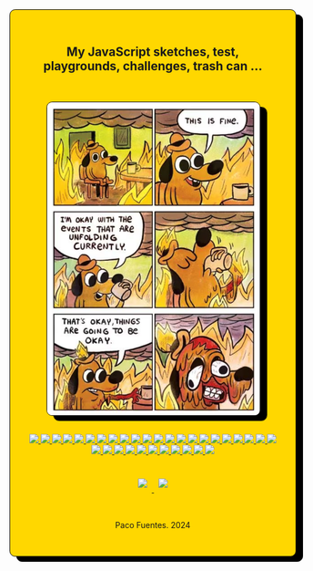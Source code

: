 <section>
<div 
    style=
        "
            background-color: #FFD700;
            border: black solid 0.1rem;
            padding: 2rem;
            border-radius:0.7em;
            filter: drop-shadow(0.8rem 0.6rem 0rem black);
        "
>

<h1 align="center"> My JavaScript sketches, test, playgrounds, challenges, trash can ... </h1>

<div align="center" style="padding: 2rem" >
    <img 
        style=
            "
                border-radius:0.7em; 
                border: black solid 0.1rem;
                filter: drop-shadow(0.8rem 0.6rem 0rem black);
            " 
    src="./public/this-is-fine.png" 
    align= "center"
    />
</div>

<div align="center">
    <a href="https://developer.mozilla.org/es/docs/Web/JavaScript">
        <img src="https://img.shields.io/badge/JavaScript-FFD700?style=for-the-badge&logo=javascript&logoColor=black" />
    </a>
    <a href="https://developer.mozilla.org/es/docs/Web/JavaScript">
        <img src="https://img.shields.io/badge/JavaScript-FFD700?style=for-the-badge&logo=javascript&logoColor=black" />
    </a>
    <a href="https://developer.mozilla.org/es/docs/Web/JavaScript">
        <img src="https://img.shields.io/badge/JavaScript-FFD700?style=for-the-badge&logo=javascript&logoColor=black" />
    </a>
    <a href="https://developer.mozilla.org/es/docs/Web/JavaScript">
        <img src="https://img.shields.io/badge/JavaScript-FFD700?style=for-the-badge&logo=javascript&logoColor=black" />
    </a>
    <a href="https://developer.mozilla.org/es/docs/Web/JavaScript">
        <img src="https://img.shields.io/badge/JavaScript-FFD700?style=for-the-badge&logo=javascript&logoColor=black" />
    </a>
    <a href="https://developer.mozilla.org/es/docs/Web/JavaScript">
        <img src="https://img.shields.io/badge/JavaScript-FFD700?style=for-the-badge&logo=javascript&logoColor=black" />
    </a>
    <a href="https://developer.mozilla.org/es/docs/Web/JavaScript">
        <img src="https://img.shields.io/badge/JavaScript-FFD700?style=for-the-badge&logo=javascript&logoColor=black" />
    </a>
    <a href="https://developer.mozilla.org/es/docs/Web/JavaScript">
        <img src="https://img.shields.io/badge/JavaScript-FFD700?style=for-the-badge&logo=javascript&logoColor=black" />
    </a>
    <a href="https://developer.mozilla.org/es/docs/Web/JavaScript">
        <img src="https://img.shields.io/badge/JavaScript-FFD700?style=for-the-badge&logo=javascript&logoColor=black" />
    </a>
    <a href="https://developer.mozilla.org/es/docs/Web/JavaScript">
        <img src="https://img.shields.io/badge/JavaScript-FFD700?style=for-the-badge&logo=javascript&logoColor=black" />
    </a>
    <a href="https://developer.mozilla.org/es/docs/Web/JavaScript">
        <img src="https://img.shields.io/badge/JavaScript-FFD700?style=for-the-badge&logo=javascript&logoColor=black" />
    </a>
    <a href="https://developer.mozilla.org/es/docs/Web/JavaScript">
        <img src="https://img.shields.io/badge/JavaScript-FFD700?style=for-the-badge&logo=javascript&logoColor=black" />
    </a>
    <a href="https://developer.mozilla.org/es/docs/Web/JavaScript">
        <img src="https://img.shields.io/badge/JavaScript-FFD700?style=for-the-badge&logo=javascript&logoColor=black" />
    </a>
    <a href="https://developer.mozilla.org/es/docs/Web/JavaScript">
        <img src="https://img.shields.io/badge/JavaScript-FFD700?style=for-the-badge&logo=javascript&logoColor=black" />
    </a>
    <a href="https://developer.mozilla.org/es/docs/Web/JavaScript">
        <img src="https://img.shields.io/badge/JavaScript-FFD700?style=for-the-badge&logo=javascript&logoColor=black" />
    </a>
    <a href="https://developer.mozilla.org/es/docs/Web/JavaScript">
        <img src="https://img.shields.io/badge/JavaScript-FFD700?style=for-the-badge&logo=javascript&logoColor=black" />
    </a>
    <a href="https://developer.mozilla.org/es/docs/Web/JavaScript">
        <img src="https://img.shields.io/badge/JavaScript-FFD700?style=for-the-badge&logo=javascript&logoColor=black" />
    </a>
    <a href="https://developer.mozilla.org/es/docs/Web/JavaScript">
        <img src="https://img.shields.io/badge/JavaScript-FFD700?style=for-the-badge&logo=javascript&logoColor=black" />
    </a>
    <a href="https://developer.mozilla.org/es/docs/Web/JavaScript">
        <img src="https://img.shields.io/badge/JavaScript-FFD700?style=for-the-badge&logo=javascript&logoColor=black" />
    </a>
    <a href="https://developer.mozilla.org/es/docs/Web/JavaScript">
        <img src="https://img.shields.io/badge/JavaScript-FFD700?style=for-the-badge&logo=javascript&logoColor=black" />
    </a>
    <a href="https://developer.mozilla.org/es/docs/Web/JavaScript">
        <img src="https://img.shields.io/badge/JavaScript-FFD700?style=for-the-badge&logo=javascript&logoColor=black" />
    </a>
    <a href="https://developer.mozilla.org/es/docs/Web/JavaScript">
        <img src="https://img.shields.io/badge/JavaScript-FFD700?style=for-the-badge&logo=javascript&logoColor=black" />
    </a>
    <a href="https://developer.mozilla.org/es/docs/Web/JavaScript">
        <img src="https://img.shields.io/badge/JavaScript-FFD700?style=for-the-badge&logo=javascript&logoColor=black" />
    </a>
    <a href="https://developer.mozilla.org/es/docs/Web/JavaScript">
        <img src="https://img.shields.io/badge/JavaScript-FFD700?style=for-the-badge&logo=javascript&logoColor=black" />
    </a>
    <a href="https://developer.mozilla.org/es/docs/Web/JavaScript">
        <img src="https://img.shields.io/badge/JavaScript-FFD700?style=for-the-badge&logo=javascript&logoColor=black" />
    </a>
    <a href="https://developer.mozilla.org/es/docs/Web/JavaScript">
        <img src="https://img.shields.io/badge/JavaScript-FFD700?style=for-the-badge&logo=javascript&logoColor=black" />
    </a>
    <a href="https://developer.mozilla.org/es/docs/Web/JavaScript">
        <img src="https://img.shields.io/badge/JavaScript-FFD700?style=for-the-badge&logo=javascript&logoColor=black" />
    </a>
    <a href="https://developer.mozilla.org/es/docs/Web/JavaScript">
        <img src="https://img.shields.io/badge/JavaScript-FFD700?style=for-the-badge&logo=javascript&logoColor=black" />
    </a>
    <a href="https://developer.mozilla.org/es/docs/Web/JavaScript">
        <img src="https://img.shields.io/badge/JavaScript-FFD700?style=for-the-badge&logo=javascript&logoColor=black" />
    </a>
    <a href="https://developer.mozilla.org/es/docs/Web/JavaScript">
        <img src="https://img.shields.io/badge/JavaScript-FFD700?style=for-the-badge&logo=javascript&logoColor=black" />
    </a>
    <a href="https://developer.mozilla.org/es/docs/Web/JavaScript">
        <img src="https://img.shields.io/badge/JavaScript-FFD700?style=for-the-badge&logo=javascript&logoColor=black" />
    </a>
    <a href="https://developer.mozilla.org/es/docs/Web/JavaScript">
        <img src="https://img.shields.io/badge/JavaScript-FFD700?style=for-the-badge&logo=javascript&logoColor=black" />
    </a>
    <a href="https://developer.mozilla.org/es/docs/Web/JavaScript">
        <img src="https://img.shields.io/badge/JavaScript-FFD700?style=for-the-badge&logo=javascript&logoColor=black" />
    </a>
</div>

<div align="center" style="padding: 2rem; filter: drop-shadow(0.6rem 0.rem 0rem black);" >
    <a href = "mailto:pacofuentes.work@gmail.com">
        <img 
            style="padding: 0.5rem"
            src="https://img.shields.io/badge/Gmail-C6362C?style=for-the-badge&logo=gmail&logoColor=white" 
            target="_blank"
        >
    </a>
    <a href="https://www.linkedin.com/in/paco-fuentes-805a40290/" target="_blank">
        <img 
            style="padding: 0.5rem"
            src="https://img.shields.io/badge/-LinkedIn-%230077B5?style=for-the-badge&logo=linkedin&logoColor=white" 
            target="_blank"
        >
    </a> 
</div>

<p align="center">Paco Fuentes. 2024</p>

</div>
</section>
